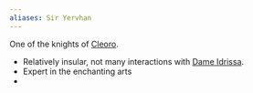 ```yaml
---
aliases: Sir Yervhan
---
```

One of the knights of [Cleoro](../../Locations/Adosa/Cleoro.md).

* Relatively insular, not many interactions with [Dame Idrissa](Idrissa.md).
* Expert in the enchanting arts
* 